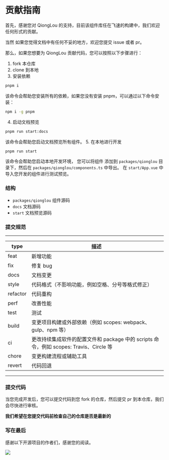 # 贡献指南

首先，感谢您对 QiongLou 的支持，目前该组件库任在飞速的构建中，我们欢迎任何形式的贡献。

当然 如果您觉得文档中有任何不妥的地方，欢迎您提交 issue 或者 pr。

那么，如果您想要为 QiongLou 贡献代码，您可以按照以下步骤进行：

1. fork 本仓库
2. clone 到本地
3. 安装依赖
 ```bash
pnpm i
```
该命令会帮助您安装所有的依赖，如果您没有安装 pnpm，可以通过以下命令安装：
```bash
npm i -g pnpm
```
4. 启动文档预览
```bash
pnpm run start:docs
```
该命令会帮助您启动文档预览所有组件。
5. 在本地进行开发
```bash
pnpm run start
```
该命令会帮助您启动本地开发环境， 您可以将组件 添加到 `packages/qionglou` 目录下，然后在 `packages/qionglou/components.ts` 中导出。
在 `start/App.vue` 中导入您开发的组件进行测试预览。

### 结构
- `packages/qionglou` 组件源码
- `docs` 文档源码
- `start` 文档预览源码

### 提交规范

---
| type | 描述 |
| --- | --- |
| feat | 新增功能 |
| fix | 修复 bug |
| docs | 文档变更 |
| style | 代码格式（不影响功能，例如空格、分号等格式修正） |
| refactor | 代码重构 |
| perf | 改善性能 |
| test | 测试 |
| build | 变更项目构建或外部依赖（例如 scopes: webpack、gulp、npm 等） |
| ci | 更改持续集成软件的配置文件和 package 中的 scripts 命令，例如 scopes: Travis、Circle 等 |
| chore | 变更构建流程或辅助工具 |
| revert | 代码回退 |
---

### 提交代码

当您完成开发后，您可以提交代码到您 fork 的仓库，然后提交 pr 到本仓库，我们会尽快进行审核。

**我们希望在您提交代码前检查自己的仓库是否是最新的**

### 写在最后

感谢以下开源项目的作者们，感谢您的阅读。

<a href="https://github.com/Jiangxue-team/qionglou/graphs/contributors">
  <img src="https://contrib.rocks/image?repo=Jiangxue-team/qionglou" />
</a>

